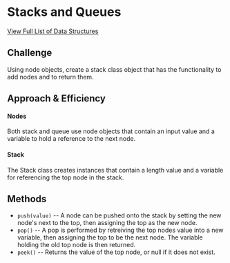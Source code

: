 # Stacks and Queues

[View Full List of Data Structures](../README.md)

## Challenge
Using node objects, create a stack class object that has the functionality to add nodes and to return them.

## Approach & Efficiency
#### Nodes
Both stack and queue use node objects that contain an input value and a variable to hold a reference to the next node.
#### Stack
The Stack class creates instances that contain a length value and a variable for referencing the top node in the stack.    

## Methods
* `push(value)` -- A node can be pushed onto the stack by setting the new node's next to the top, then assigning the top as the new node.
* `pop()` -- A pop is performed by retreiving the top nodes value into a new variable, then assigning the top to be the next node.  The variable holding the old top node is then returned.
* `peek()` -- Returns the value of the top node, or null if it does not exist.
